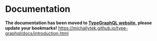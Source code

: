 # Documentation

**The documentation has been moved to [TypeGraphQL website](https://michallytek.github.io/type-graphql), please update your bookmarks!**
https://michallytek.github.io/type-graphql/docs/introduction.html
